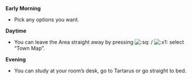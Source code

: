 **Early Morning**

- Pick any options you want.

**Daytime**

- You can leave the Area straight away by pressing ![:sq:](https://www.powerpyx.com/wp-includes/images/smilies/square.png) / ![:x1:](https://www.powerpyx.com/wp-includes/images/smilies/x1.png) select “Town Map”.

**Evening**

- You can study at your room’s desk, go to Tartarus or go straight to bed.
